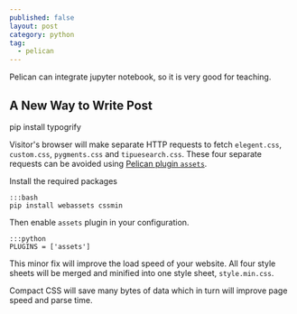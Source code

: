 ```yaml
---
published: false
layout: post
category: python
tag:
  - pelican
---
```

Pelican can integrate jupyter notebook, so it is very good for teaching.

## A New Way to Write Post


pip install typogrify


Visitor's browser will make separate HTTP requests to fetch `elegent.css`,
`custom.css`, `pygments.css` and `tipuesearch.css`. These four separate
requests can be avoided using [Pelican plugin
`assets`](https://github.com/getpelican/pelican-plugins/tree/master/assets).

Install the required packages

    :::bash
    pip install webassets cssmin

Then enable `assets` plugin in your configuration.

    :::python
    PLUGINS = ['assets']

This minor fix will improve the load speed of your website. All four style
sheets will be merged and minified into one style sheet, `style.min.css`.

Compact CSS will save many bytes of data which in turn will improve page speed
and parse time.
